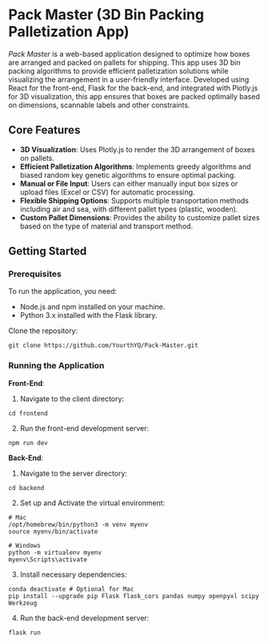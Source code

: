 # Pack Master (3D Bin Packing Palletization App)
*Pack Master* is a web-based application designed to optimize how boxes are arranged and packed on pallets for shipping. This app uses 3D bin packing algorithms to provide efficient palletization solutions while visualizing the arrangement in a user-friendly interface. Developed using React for the front-end, Flask for the back-end, and integrated with Plotly.js for 3D visualization, this app ensures that boxes are packed optimally based on dimensions, scannable labels and other constraints.

## Core Features

* **3D Visualization**: Uses Plotly.js to render the 3D arrangement of boxes on pallets.
* **Efficient Palletization Algorithms**: Implements greedy algorithms and biased random key genetic algorithms to ensure optimal packing.
* **Manual or File Input**: Users can either manually input box sizes or upload files (Excel or CSV) for automatic processing.
* **Flexible Shipping Options**: Supports multiple transportation methods including air and sea, with different pallet types (plastic, wooden).
* **Custom Pallet Dimensions**: Provides the ability to customize pallet sizes based on the type of material and transport method.

## Getting Started

### Prerequisites

To run the application, you need:

* Node.js and npm installed on your machine.
* Python 3.x installed with the Flask library.

Clone the repository:
```shell
git clone https://github.com/YourthYQ/Pack-Master.git
```

### Running the Application
**Front-End**:
1. Navigate to the client directory:
```shell
cd frontend
```
2. Run the front-end development server:
```shell
npm run dev
```

**Back-End**:
1. Navigate to the server directory:
```shell
cd backend
```
2. Set up and Activate the virtual environment:
```shell
# Mac
/opt/homebrew/bin/python3 -m venv myenv
source myenv/bin/activate

# Windows
python -m virtualenv myenv
myenv\Scripts\activate
```
3. Install necessary dependencies:
```shell
conda deactivate # Optional for Mac
pip install --upgrade pip Flask flask_cors pandas numpy openpyxl scipy Werkzeug
```
4. Run the back-end development server:
```shell
flask run
```

   
